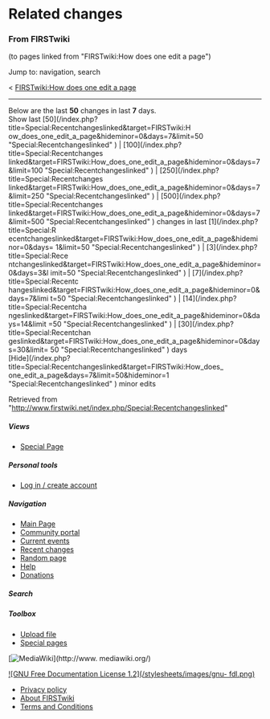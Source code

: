 # Related changes

### From FIRSTwiki

(to pages linked from "FIRSTwiki:How does one edit a page")

Jump to: navigation, search

&lt; [FIRSTwiki:How does one edit a
page](/index.php?title=FIRSTwiki:How_does_one_edit_a_page&redirect=no
"FIRSTwiki:How does one edit a page" )  

* * *

Below are the last **50** changes in last **7** days.  
Show last [50](/index.php?title=Special:Recentchangeslinked&target=FIRSTwiki:H
ow_does_one_edit_a_page&hideminor=0&days=7&limit=50
"Special:Recentchangeslinked" ) | [100](/index.php?title=Special:Recentchanges
linked&target=FIRSTwiki:How_does_one_edit_a_page&hideminor=0&days=7&limit=100
"Special:Recentchangeslinked" ) | [250](/index.php?title=Special:Recentchanges
linked&target=FIRSTwiki:How_does_one_edit_a_page&hideminor=0&days=7&limit=250
"Special:Recentchangeslinked" ) | [500](/index.php?title=Special:Recentchanges
linked&target=FIRSTwiki:How_does_one_edit_a_page&hideminor=0&days=7&limit=500
"Special:Recentchangeslinked" ) changes in last [1](/index.php?title=Special:R
ecentchangeslinked&target=FIRSTwiki:How_does_one_edit_a_page&hideminor=0&days=
1&limit=50 "Special:Recentchangeslinked" ) | [3](/index.php?title=Special:Rece
ntchangeslinked&target=FIRSTwiki:How_does_one_edit_a_page&hideminor=0&days=3&l
imit=50 "Special:Recentchangeslinked" ) | [7](/index.php?title=Special:Recentc
hangeslinked&target=FIRSTwiki:How_does_one_edit_a_page&hideminor=0&days=7&limi
t=50 "Special:Recentchangeslinked" ) | [14](/index.php?title=Special:Recentcha
ngeslinked&target=FIRSTwiki:How_does_one_edit_a_page&hideminor=0&days=14&limit
=50 "Special:Recentchangeslinked" ) | [30](/index.php?title=Special:Recentchan
geslinked&target=FIRSTwiki:How_does_one_edit_a_page&hideminor=0&days=30&limit=
50 "Special:Recentchangeslinked" ) days  
[Hide](/index.php?title=Special:Recentchangeslinked&target=FIRSTwiki:How_does_
one_edit_a_page&days=7&limit=50&hideminor=1 "Special:Recentchangeslinked" )
minor edits

Retrieved from
"<http://www.firstwiki.net/index.php/Special:Recentchangeslinked>"

##### Views

  * [Special Page](/index.php/Special:Recentchangeslinked/FIRSTwiki:How_does_one_edit_a_page)

##### Personal tools

  * [Log in / create account](/index.php?title=Special:Userlogin&returnto=Special:Recentchangeslinked)

[](/index.php/Main_Page "Main Page" )

##### Navigation

  * [Main Page](/index.php/Main_Page)
  * [Community portal](/index.php/FIRSTwiki:Community_portal)
  * [Current events](/index.php/Current_events)
  * [Recent changes](/index.php/Special:Recentchanges)
  * [Random page](/index.php/Special:Random)
  * [Help](/index.php/Help:Contents)
  * [Donations](/index.php/FIRSTwiki:Site_support)

##### Search



##### Toolbox

  * [Upload file](/index.php/Special:Upload)
  * [Special pages](/index.php/Special:Specialpages)

[![MediaWiki](/skins/common/images/poweredby_mediawiki_88x31.png)](http://www.
mediawiki.org/)

[![GNU Free Documentation License 1.2](/stylesheets/images/gnu-
fdl.png)](http://www.gnu.org/copyleft/fdl.html)

  * [Privacy policy](/index.php/FIRSTwiki:Privacy_policy "FIRSTwiki:Privacy policy" )
  * [About FIRSTwiki](/index.php/FIRSTwiki:About "FIRSTwiki:About" )
  * [Terms and Conditions](/index.php/FIRSTwiki:Terms_and_conditions "FIRSTwiki:Terms and conditions" )

